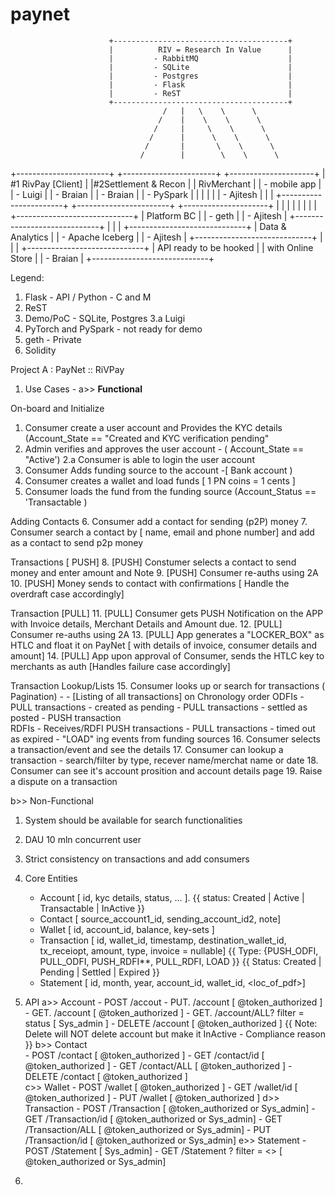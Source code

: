 # paynet

                          +---------------------------------------+
                          |          RIV = Research In Value      |
                          |         - RabbitMQ                    |
                          |         - SQLite                      |
                          |         - Postgres                    |
                          |         - Flask                       |
                          |         - ReST                        |
                          +---------------------------------------+
                                      /   |   \    \      \   
                                     /    |    \    \      \
                                    /     |     \    \      \
                                   /      |      \    \      \
                                  /       |       \    \      \
                                 /        |        \    \      \
+-----------------------+   +-----------------------+  +---------------------+
| #1  RivPay [Client]   |   |#2Settlement & Recon    |  |  RivMerchant        |
|  - mobile app         |   |  - Luigi               |  |  - Braian           |
|  - Braian             |   |  - PySpark             |  |                     |
|                       |   |  - Ajitesh             |  |                     |
+-----------------------+   +-----------------------+  +---------------------+
                                     |                        |
                                     |                        |
                                     |                        |
                                     |                        |
                                +-----------------------------+
                                |   Platform BC               |
                                |   - geth                    |
                                |   - Ajitesh                 |
                                +-----------------------------+
                                      |
                                      |
                                      |
                                +-----------------------------+
                                |   Data & Analytics          |
                                |   - Apache Iceberg          |
                                |   - Ajitesh                 |
                                +-----------------------------+
                                      |
                                      |
                                      |
                                +-----------------------------+
                                |   API ready to be hooked    |
                                |   with Online Store         |
                                |   - Braian                  |
                                +-----------------------------+

Legend:
1. Flask - API / Python - C and M
2. ReST
3. Demo/PoC - SQLite, Postgres
3.a Luigi
4. PyTorch and PySpark - not ready for demo
5. geth - Private
6. Solidity



Project A : PayNet :: RiVPay


1. Use Cases -
a>> **Functional** 
 
On-board and Initialize
   1. Consumer create a user account and Provides the KYC details (Account_State == "Created and KYC verification pending"
   2. Admin verifies and approves the user account - ( Account_State == "Active')
   2.a Consumer is able to login the user account
   3. Consumer Adds funding source to the account -[ Bank account ) 
   4. Consumer creates a wallet  and load funds [ 1 PN coins = 1 cents ]
   5. Consumer loads the fund from the funding source (Account_Status == 'Transactable )

Adding Contacts
   6. Consumer add a contact for sending (p2P) money 
   7. Consumer search a contact by [ name, email and phone number] and add as a contact to send p2p money 

Transactions [ PUSH]
   8. [PUSH] Constumer selects a contact to send money and enter amount and Note
   9. [PUSH] Consumer re-auths using 2A 
   10. [PUSH] Money sends to contact with confirmations [ Handle the overdraft case accordingly]

Transaction [PULL]
   11. [PULL] Consumer gets PUSH Notification on the APP with Invoice details, Merchant Details and Amount due. 
   12. [PULL] Consumer re-auths using 2A 
   13. [PULL] App generates a "LOCKER_BOX" as HTLC and float it on PayNet [ with details of invoice, consumer details and amount]
   14. [PULL] App upon approval of Consumer, sends the HTLC key to merchants as auth [Handles failure case accordingly]

Transaction Lookup/Lists
   15. Consumer looks up or search for transactions ( Pagination) - 
         - [Listing of all transactions] on Chronology order
            ODFIs
              - PULL transactions - created as pending 
              - PULL transactions - settled as posted 
              - PUSH transaction  
            RDFIs
              - Receives/RDFI PUSH transactions
              - PULL transactions - timed out as expired
              - "LOAD" ing events from funding sources
   16. Consumer selects a transaction/event and see the details 
   17. Consumer can lookup a transaction - search/filter by type, recever name/merchat name or date
   18. Consumer can see it's account prosition and account details page
   19. Raise a dispute on a transaction
   

b>> Non-Functional

1. System should be available for search functionalities 
2. DAU 10 mln concurrent user 
3. Strict consistency on transactions and add consumers  


2. Core Entities
    - Account [ id, kyc details, status, ... ].  {{ status: Created | Active | Transactable | InActive }}
    - Contact [ source_account1_id, sending_account_id2, note]
    - Wallet [ id, account_id, balance, key-sets ] 
    - Transaction [ id, wallet_id, timestamp, destination_wallet_id, tx_receiopt, amount, type, invoice = nullable] 
         {{ Type: {PUSH_ODFI, PULL_ODFI, PUSH_RDFI**, PULL_RDFI, LOAD }}
         {{ Status: Created | Pending | Settled | Expired }}
    - Statement [ id, month, year, account_id, wallet_id, <loc_of_pdf>]


3. API 
   a>> Account
       - POST  /accout
       - PUT.  /account [ @token_authorized ] 
       - GET. /account  [ @token_authorized ]
       - GET. /account/ALL? filter = status  [ Sys_admin ]
       - DELETE /account [ @token_authorized ] {{ Note: Delete will NOT delete account but make it InActive - Compliance reason }}
   b>> Contact  
       - POST /contact [ @token_authorized ] 
       - GET /contact/id [ @token_authorized ] 
       - GET /contact/ALL [ @token_authorized ] 
       - DELETE /contact [ @token_authorized ]  
   c>> Wallet
       - POST /wallet [ @token_authorized ] 
       - GET /wallet/id [ @token_authorized ] 
       - PUT /wallet [ @token_authorized ] 
   d>> Transaction 
       - POST /Transaction [ @token_authorized or Sys_admin] 
       - GET /Transaction/id [ @token_authorized or Sys_admin] 
       - GET /Transaction/ALL [ @token_authorized or Sys_admin]
       - PUT /Transaction/id [ @token_authorized or Sys_admin]
   e>> Statement 
       - POST /Statement  [ Sys_admin] 
       - GET /Statement ? filter = <> [ @token_authorized or Sys_admin]
       
  5. 

   
